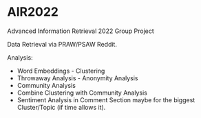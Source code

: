 # AIR2022
Advanced Information Retrieval 2022 Group Project

Data Retrieval via PRAW/PSAW Reddit.

Analysis:
- Word Embeddings - Clustering
- Throwaway Analysis - Anonymity Analysis
- Community Analysis
- Combine Clustering with Community Analysis
- Sentiment Analysis in Comment Section maybe for the biggest Cluster/Topic (if time allows it).
